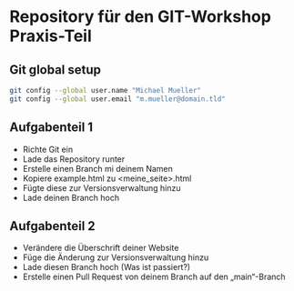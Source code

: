 # Repository für den GIT-Workshop Praxis-Teil

## Git global setup

```bash
git config --global user.name "Michael Mueller"
git config --global user.email "m.mueller@domain.tld"
```

## Aufgabenteil 1
 - Richte Git ein
 - Lade das Repository runter
 - Erstelle einen Branch mi deinem Namen
 - Kopiere example.html zu <meine_seite>.html
 - Fügte diese zur Versionsverwaltung hinzu
 - Lade deinen Branch hoch

## Aufgabenteil 2
 - Verändere die Überschrift deiner Website
 - Füge die Änderung zur Versionsverwaltung hinzu
 - Lade diesen Branch hoch (Was ist passiert?)
 - Erstelle einen Pull Request von deinem Branch auf den „main“-Branch


